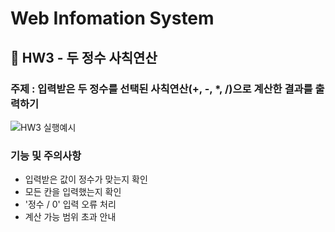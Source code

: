 # Web Infomation System

## :closed_book: HW3 - 두 정수 사칙연산
### 주제 : 입력받은 두 정수를 선택된 사칙연산(+, -, *, /)으로 계산한 결과를 출력하기
![HW3 실행예시](https://github.com/tunaep5/web-infomation-system/blob/master/Image/hw3.JPG)
### 기능 및 주의사항
  - 입력받은 값이 정수가 맞는지 확인
  - 모든 칸을 입력했는지 확인
  - '정수 / 0' 입력 오류 처리
  - 계산 가능 범위 초과 안내

